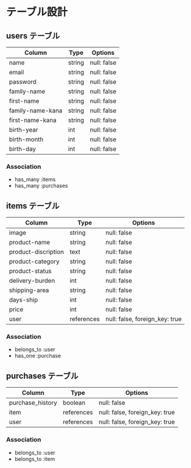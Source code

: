 # テーブル設計

## users テーブル

| Column           | Type    | Options     |
| ---------------- | ------- | ----------  |
| name             | string  | null: false |
| email            | string  | null: false |
| password         | string  | null: false |
| family-name      | string  | null: false |
| first-name       | string  | null: false |
| family-name-kana | string  | null: false |
| first-name-kana  | string  | null: false |
| birth-year       | int     | null: false |
| birth-month      | int     | null: false |
| birth-day        | int     | null: false |

### Association

- has_many :items
- has_many :purchases

## items テーブル

| Column              | Type       | Options                        |
| ------------------- | ---------- | ------------------------------ |
| image               | string     | null: false                    |
| product-name        | string     | null: false                    |
| product-discription | text       | null: false                    |
| product-category    | string     | null: false                    |
| product-status      | string     | null: false                    |
| delivery-burden     | int        | null: false                    |
| shipping-area       | string     | null: false                    |
| days-ship           | int        | null: false                    |
| price               | int        | null: false                    |
| user                | references | null: false, foreign_key: true |

### Association

- belongs_to :user
- has_one :purchase

## purchases テーブル

| Column           | Type       | Options                        |
| ---------------- | -------    | ------------------------------ |
| purchase_history | boolean    | null: false                    |
| item             | references | null: false, foreign_key: true |
| user             | references | null: false, foreign_key: true |

### Association

- belongs_to :user
- belongs_to :item


